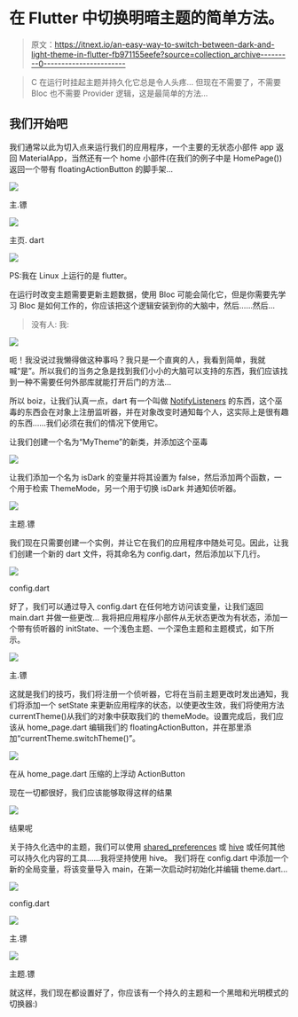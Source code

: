 # 在 Flutter 中切换明暗主题的简单方法。

> 原文：<https://itnext.io/an-easy-way-to-switch-between-dark-and-light-theme-in-flutter-fb971155eefe?source=collection_archive---------0----------------------->

> C 在运行时挂起主题并持久化它总是令人头疼…
> 但现在不需要了，不需要 Bloc 也不需要 Provider 逻辑，这是最简单的方法...

## 我们开始吧

我们通常以此为切入点来运行我们的应用程序，一个主要的无状态小部件 app 返回 MaterialApp，当然还有一个 home 小部件(在我们的例子中是 HomePage())返回一个带有 floatingActionButton 的脚手架…

![](img/b064071989c983118315f9cf170cbdaa.png)

主.镖

![](img/15721ba37500998676fa3ca3ddf96cc0.png)

主页. dart

![](img/d3148625ee13cd7772adfceaacfb5a45.png)

PS:我在 Linux 上运行的是 flutter。

在运行时改变主题需要更新主题数据，使用 Bloc 可能会简化它，但是你需要先学习 Bloc 是如何工作的，你应该把这个逻辑安装到你的大脑中，然后……然后...

> 没有人:
> 我:

![](img/ba1eda36529a01e7975d681b938ebbdd.png)

呃！我没说过我懒得做这种事吗？我只是一个直爽的人，我看到简单，我就喊“是”。所以我们的当务之急是找到我们小小的大脑可以支持的东西，我们应该找到一种不需要任何外部库就能打开后门的方法…

所以 boiz，让我们认真一点，dart 有一个叫做 [NotifyListeners](https://api.flutter.dev/flutter/foundation/ChangeNotifier/notifyListeners.html) 的东西，这个巫毒的东西会在对象上注册监听器，并在对象改变时通知每个人，这实际上是很有趣的东西……我们必须在我们的情况下使用它。

让我们创建一个名为“MyTheme”的新类，并添加这个巫毒

![](img/79d79f8b0097af80b4d01131f7b6e77d.png)

让我们添加一个名为 isDark 的变量并将其设置为 false，然后添加两个函数，一个用于检索 ThemeMode，另一个用于切换 isDark 并通知侦听器。

![](img/aefc149243085a4b933eaf58c2f22109.png)

主题.镖

我们现在只需要创建一个实例，并让它在我们的应用程序中随处可见。因此，让我们创建一个新的 dart 文件，将其命名为 config.dart，然后添加以下几行。

![](img/ddec7761e256d25361d2950069c51c2e.png)

config.dart

好了，我们可以通过导入 config.dart 在任何地方访问该变量，让我们返回 main.dart 并做一些更改…
我将把应用程序小部件从无状态更改为有状态，添加一个带有侦听器的 initState、一个浅色主题、一个深色主题和主题模式，如下所示。

![](img/0144398a89e134d7be5bd0a88ec733b1.png)

主.镖

这就是我们的技巧，我们将注册一个侦听器，它将在当前主题更改时发出通知，我们将添加一个 setState 来更新应用程序的状态，以使更改生效，我们将使用方法 currentTheme()从我们的对象中获取我们的 themeMode。设置完成后，我们应该从 home_page.dart 编辑我们的 floatingActionButton，并在那里添加“currentTheme.switchTheme()”。

![](img/6e6ac16e32a5eb8c8703459e6f09b11f.png)

在从 home_page.dart 压缩的上浮动 ActionButton

现在一切都很好，我们应该能够取得这样的结果

![](img/7814cb3b05c6a820481574ea401dfa64.png)

结果呢

关于持久化选中的主题，我们可以使用 [shared_preferences](https://pub.dev/packages/shared_preferences) 或 [hive](https://pub.dev/packages/hive) 或任何其他可以持久化内容的工具……我将坚持使用 hive。
我们将在 config.dart 中添加一个新的全局变量，将该变量导入 main，在第一次启动时初始化并编辑 theme.dart…

![](img/d511840ca6a20bc0a1d92c429f4cbd7a.png)

config.dart

![](img/8ef0d8f63418504fe347851c39f1bdbe.png)

主.镖

![](img/fe97f3b669a3a4aa8c9d6deca510e00b.png)

主题.镖

就这样，我们现在都设置好了，你应该有一个持久的主题和一个黑暗和光明模式的切换器:)